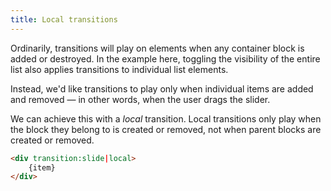 ```yaml
---
title: Local transitions
---
```


Ordinarily, transitions will play on elements when any container block is added or destroyed. In the example here, toggling the visibility of the entire list also applies transitions to individual list elements.

Instead, we'd like transitions to play only when individual items are added and removed — in other words, when the user drags the slider.

We can achieve this with a *local* transition. Local transitions only play when the block they belong to is created or removed, not when parent blocks are created or removed.

```html
<div transition:slide|local>
	{item}
</div>
```
